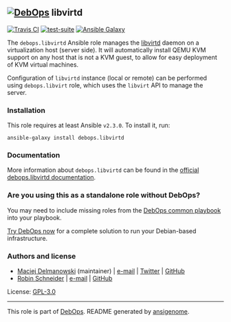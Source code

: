 ## [![DebOps](https://debops.org/images/debops-small.png)](https://debops.org) libvirtd

<!-- This file was generated by Ansigenome. Do not edit this file directly but
     instead have a look at the files in the ./meta/ directory. -->

[![Travis CI](https://img.shields.io/travis/debops/ansible-libvirtd.svg?style=flat)](https://travis-ci.org/debops/ansible-libvirtd)
[![test-suite](https://img.shields.io/badge/test--suite-ansible--libvirtd-blue.svg?style=flat)](https://github.com/debops/test-suite/tree/master/ansible-libvirtd/)
[![Ansible Galaxy](https://img.shields.io/badge/galaxy-debops.libvirtd-660198.svg?style=flat)](https://galaxy.ansible.com/debops/libvirtd)


The `debops.libvirtd` Ansible role manages the [libvirtd][libvirt]
daemon on a virtualization host (server side). It will automatically
install QEMU KVM support on any host that is not a KVM guest, to allow for
easy deployment of KVM virtual machines.

Configuration of `libvirtd` instance (local or remote) can be performed using
`debops.libvirt` role, which uses the `libvirt` API to manage the server.

[libvirt]: https://libvirt.org/

### Installation

This role requires at least Ansible `v2.3.0`. To install it, run:

```Shell
ansible-galaxy install debops.libvirtd
```

### Documentation

More information about `debops.libvirtd` can be found in the
[official debops.libvirtd documentation](https://docs.debops.org/en/latest/ansible/roles/ansible-libvirtd/docs/).



### Are you using this as a standalone role without DebOps?

You may need to include missing roles from the [DebOps common
playbook](https://github.com/debops/debops-playbooks/blob/master/playbooks/common.yml)
into your playbook.

[Try DebOps now](https://debops.org/) for a complete solution to run your Debian-based infrastructure.





### Authors and license

- [Maciej Delmanowski](https://docs.debops.org/en/latest/debops-keyring/docs/entities.html#debops-keyring-entity-drybjed) (maintainer) | [e-mail](mailto:drybjed@gmail.com) | [Twitter](https://twitter.com/drybjed) | [GitHub](https://github.com/drybjed)
- [Robin Schneider](https://docs.debops.org/en/latest/debops-keyring/docs/entities.html#debops-keyring-entity-ypid) | [e-mail](mailto:ypid@riseup.net) | [GitHub](https://github.com/ypid)

License: [GPL-3.0](https://tldrlegal.com/license/gnu-general-public-license-v3-%28gpl-3%29)

***

This role is part of [DebOps](https://debops.org/). README generated by [ansigenome](https://github.com/nickjj/ansigenome/).
